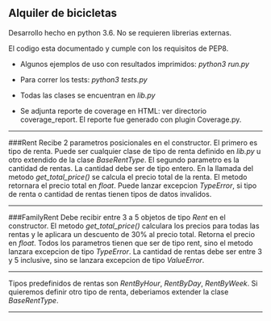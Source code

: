 Alquiler de bicicletas
----

Desarrollo hecho en python 3.6. No se requieren librerias externas. 

El codigo esta documentado y cumple con los requisitos de PEP8.

* Algunos ejemplos de uso con resultados imprimidos: *python3 run.py*

* Para correr los tests: *python3 tests.py*

* Todas las clases se encuentran en *lib.py*

* Se adjunta reporte de coverage en HTML: ver directorio coverage_report. El reporte fue generado con plugin Coverage.py.

---

###Rent 
Recibe 2 parametros posicionales en el constructor. 
El primero es tipo de renta. Puede ser cualquier clase de tipo de renta definido en *lib.py* u otro extendido de la clase *BaseRentType*. 
El segundo parametro es la cantidad de rentas. La cantidad debe ser de tipo entero. 
En la llamada del metodo *get_total_price()* se calcula el precio total de la renta. El metodo retornara el precio total en *float*. 
Puede lanzar excepcion *TypeError*, si tipo de renta o cantidad de rentas tienen tipos de datos invalidos.

---
###FamilyRent
Debe recibir entre 3 a 5 objetos de tipo *Rent* en el constructor. 
El metodo *get_total_price()* calculara los precios para todas las rentas y le aplicara un descuento de 30% al precio total. 
Retorna el precio en *float*. Todos los parametros tienen que ser de tipo rent, sino el metodo lanzara excepcion de tipo *TypeError*. 
La cantidad de rentas debe ser entre 3 y 5 inclusive, sino se lanzara excepcion de tipo *ValueError*.  

---

Tipos predefinidos de rentas son *RentByHour*, *RentByDay*, *RentByWeek*. Si quieremos definir otro tipo de renta, deberiamos extender la clase *BaseRentType*.

---


